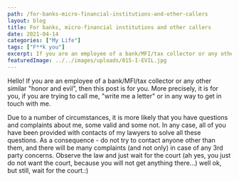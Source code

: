 ```yaml
---
path: /for-banks-micro-financial-institutions-and-other-callers
layout: blog
title: For banks, micro-financial institutions and other callers
date: 2021-04-14
categories: ["My Life"]
tags: ["F**k you"]
excerpt: If you are an employee of a bank/MFI/tax collector or any other similar "honor and evil", then this post is for you. More precisely, it is for you, if you are trying to call me, "write me a letter" or in any way to get in touch with me.
featuredImage: ../../images/uploads/015-I-EVIL.jpg
---
```


Hello! If you are an employee of a bank/MFI/tax collector or any other similar "honor and evil", then this post is for you. More precisely, it is for you, if you are trying to call me, "write me a letter" or in any way to get in touch with me.

Due to a number of circumstances, it is more likely that you have questions and complaints about me, some valid and some not. In any case, all of you have been provided with contacts of my lawyers to solve all these questions. As a consequence - do not try to contact anyone other than them, and there will be many complaints (and not only) in case of any 3rd party concerns. Observe the law and just wait for the court (ah yes, you just do not want the court, because you will not get anything there...) well ok, but still, wait for the court.:)
